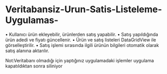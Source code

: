 # Veritabansiz-Urun-Satis-Listeleme-Uygulamas-

•	Kullanıcı ürün ekleyebilir, ürünlerden satış yapabilir.
•	Satış yapıldığında ürün adedi ve fiyatı güncellenir.
•	Ürün ve satış listeleri DataGridView ile görselleştirilir.
•	Satış işlemi sırasında ilgili ürünün bilgileri otomatik olarak satış alanına aktarılır.

Not:Veritabanı olmadığı için yaptığınız uygulamadaki işlemler uygulama kapatıldıktan sonra siliniyor
